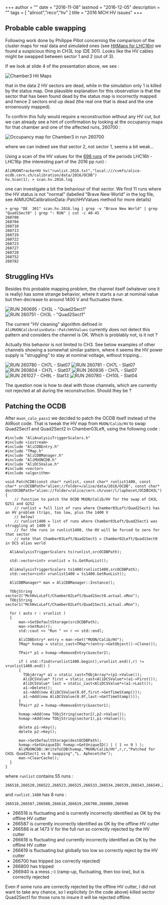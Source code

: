 +++
author = ""
date = "2016-11-08"
lastmod = "2016-12-05"
description = ""
tags = [ "aliroot","reco","hv" ]
title = "2016 MCH HV issues"
+++

## Probable cable swapping

Following work done by Philippe Pillot concerning the comparison of the cluster maps for real data and simulated ones
(see [HitMaps for LHC16n](/post/2016-mch-hv-issues/20161030_HitMapsLHC16n.pdf)) we found a suspicious thing in CH3L
top (DE 301). Looks like the HV cables might be swapped between sector 1 and 2 (out of 3).

If we look at slide 4 of the presentation above, we see : 

![Chamber3 Hit Maps](/post/2016-mch-hv-issues/Chamber3.png)

that in the data 2 HV sectors are dead, while in the simulation only 1 is killed by the status map. One plausible
explanation for this observation is that the sector that has been found dead by the status map is incorrectly mapped and hence 2 sectors end up
dead (the real one that is dead and the one erroenously mapped).

To confirm this fully would require a reconstruction without any HV cut, but we can already see a hint of
confirmation by looking at the occupancy maps for that chamber and one of the affected runs, 260700 :

![Occupancy map for Chamber3 in run 260700](/post/2016-mch-hv-issues/occupancy-chamber3-run260700.png)

where we can indeed see that sector 2, not sector 1, seems a bit weak...

Using a scan of the HV values for the [698 runs](/post/2016-mch-hv-issues/runlist.2016.txt) of the periods LHC16h - LHC16p (the interesting part of the 2016 pp run) :

```
AliMUONTrackerHV hv("runlist.2016.txt","local:///cvmfs/alice-ocdb.cern.ch/calibration/data/2016/OCDB")
hv.Scan(1); > scan.hv.2016.log
```

one can investigate a bit the behaviour of that sector. We find 11 runs where the HV status is not "normal" (labelled
"Brave New World" in the log file, see AliMUONCalibrationData::PatchHVValues method for more details)

```
> grep "DE  301" scan.hv.2016.log | grep -v "Brave New World" | grep "Quad1Sect0" | grep ": RUN" | cut -c 40-45
260700
260704
260710
260713
260719
260722
260723
260727
260728
260752
260782
```

## Struggling HVs

Besides this probable mapping problem, the channel itself (whatever one it is really) has some strange behavior,
where it starts a run at nominal value but then decrease to around 1400 V and fluctuates there.

![RUN 260695 - CH3L - "Quad2Sect1"](/post/2016-mch-hv-issues/chamber03left-quad2sect1-run260695.png)
![RUN 260751 - CH3L - "Quad2Sect1"](/post/2016-mch-hv-issues/chamber03left-quad2sect1-run260751.png)

The current "HV cleaning" algorithm defined in `AliMUONCalibrationData::PatchHVValues` currently does not
detect this pattern and considers the channel is OK. Which is problably not, is it not ?

Actually this behavior is not limited to CH3. See below examples of other channels showing a somewhat similar pattern,
where it seems the HV power supply is "struggling" to stay at nominal voltage, without tripping...

<!--- ![RUN 255252 - CH4R - Quad4Sect2](/post/2016-mch-hv-issues/chamber04right-quad4sect2-run255252.png) --->

![RUN 260780 - CH7L - Slat07](/post/2016-mch-hv-issues/chamber07left-slat07-run260780.png)
![RUN 260781 - CH7L - Slat07](/post/2016-mch-hv-issues/chamber07left-slat07-run260781.png)
![RUN 260804 - CH7L - Slat07](/post/2016-mch-hv-issues/chamber07left-slat07-run260804.png)
![RUN 260936 - CH7L - Slat07](/post/2016-mch-hv-issues/chamber07left-slat07-run260936.png)
![RUN 261027 - CH9L - Slat13](/post/2016-mch-hv-issues/chamber09left-slat13-run261027.png)
![RUN 260780 - CH10L - Slat04](/post/2016-mch-hv-issues/chamber10left-slat04-run260780.png)

The question now is how to deal with those channels, which are currently not rejected at all during the
reconstruction. Should they be ?

## Patching the OCDB

After `muon_calo_pass1` we decided to patch the OCDB itself instead of the AliRoot code. That is tweak the HV map from `MUON/Calib/HV` to swap Quad2Sect1 and Quad2Sect2 in Chamber03Left, using the following code :

```
#include "AliAnalysisTriggerScalers.h"
#include <iostream>
#include "AliCDBEntry.h"
#include "TMap.h"
#include "AliCDBManager.h"
#include "AliMUONCDB.h"
#include "AliDCSValue.h"
#include <vector>
#include <algorithm>

void PatchCDB(const char* runlist, const char* runlist1400, const char* srcOCDBPath="alien://folder=/alice/data/2016/OCDB", const char* destOCDBPath="alien://folder=/alice/cern.ch/user/l/laphecet/OCDBCH3L")
{
    // function to patch the OCDB MUON/Calib/HV for the swap of CH3L Q2S1 and Q2S2
    // runlist = full list of runs where Chamber03Left/Quad2Sect1 has an HV problem (trips, too low, plus the 1400 V
    // below)
    // runlist1400 = list of runs where Chamber03Left/Quad2Sect1 was struggling at 1400 V
    // for the runs in runlist1400, the HV will be forced to zero for that sector
    // note that Chamber03Left/Quad2Sect1 = Chamber02Left/Quad1Sect0 in DCS alias world
     
  AliAnalysisTriggerScalers ts(runlist,srcOCDBPath);

  std::vector<int> vrunlist = ts.GetRunList();

  AliAnalysisTriggerScalers ts1400(runlist1400,srcOCDBPath);
  std::vector<int> vrunlist1400 = ts1400.GetRunList();

  AliCDBManager* man = AliCDBManager::Instance();

  TObjString sector2("MchHvLvLeft/Chamber02Left/Quad1Sect0.actual.vMon");
  TObjString sector1("MchHvLvLeft/Chamber02Left/Quad1Sect1.actual.vMon");

  for ( auto r : vrunlist )
  {
      man->SetDefaultStorage(srcOCDBPath);
      man->SetRun(r);
      std::cout << "Run " << r << std::endl;

      AliCDBEntry* entry = man->Get("MUON/Calib/HV");
      TMap* hvmap = static_cast<TMap*>(entry->GetObject()->Clone());

      TPair* p1 = hvmap->RemoveEntry(&sector2);

      if ( std::find(vrunlist1400.begin(),vrunlist.end(),r) != vrunlist1400.end() )
      {
        TObjArray* a1 = static_cast<TObjArray*>(p1->Value());
        AliDCSValue* first = static_cast<AliDCSValue*>(a1->First());
        AliDCSValue* last = static_cast<AliDCSValue*>(a1->Last());
        a1->Delete();
        a1->Add(new AliDCSValue(0.0f,first->GetTimeStamp()));
        a1->Add(new AliDCSValue(0.0f,last->GetTimeStamp()));
      }
      TPair* p2 = hvmap->RemoveEntry(&sector1);

      hvmap->Add(new TObjString(sector2),p2->Value());
      hvmap->Add(new TObjString(sector1),p1->Value());

      delete p1->Key();
      delete p2->Key();

      man->SetDefaultStorage(destOCDBPath);
      hvmap->SetUniqueID( hvmap->GetUniqueID() | ( 1 << 9 ) );
      AliMUONCDB::WriteToCDB(hvmap,"MUON/Calib/HV",r,r,"Patched for CH3L Quad2Sect1 vs 0 swapping","L. Aphecetche");
      man->ClearCache();
  }
}
```

where `runlist` contains 55 runs :

```
266518,266520,266522,266523,266525,266533,266534,266539,266543,266549,266587,266588,266588,266618,266619,266619,266621,266630,266657,266658,266659,266665,266668,266669,266674,266676,266700,266702,266703,266706,266708,266775,266776,266800,266800,266805,266807,266808,266878,266880,266882,266883,266885,266886,266912,266915,266940,266940,266942,266943,266944,267109,267110,267130,267131
```

and `runlist.1400` has 8 runs : 

```
266518,266587,266588,266618,266619,266700,266800,266940
```

- 266518 is fluctuating and is currently incorrectly identified as OK by the offline HV cutter
- 266587 is currently incorrectly identified as OK by the offline HV cutter
- 266588 is at 1473 V for the full run so correctly rejected by the HV cutter
- 266618 is fluctuating and currently incorrectly identified as OK by the offline HV cutter
- 266619 is fluctuating but globally too low so correctly reject by the HV cutter
- 266700 has tripped (so correctly rejected)
- 266800 has tripped
- 266940 is a mess ;-) (ramp-up, fluctuating, then too low), but is correctly rejected

Even if some runs are correctly rejected by the offline HV cutter, I did not want to take any chance, so I explicitely (in the code above) killed sector Quad2Sect1 for those runs to
insure it will be rejected offline.

<!--- The resulting object were put into `alien://folder=/alice/cern.ch/user/l/laphecet/OCDBCH3L` and requested for upload in --->
<!--- JIRA Ticket #... --->
